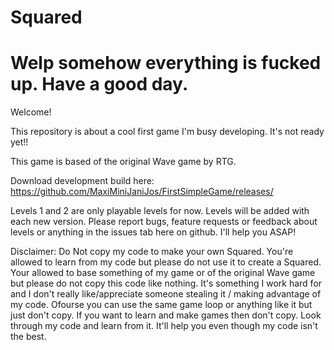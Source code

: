 # Squared
# Welp somehow everything is fucked up. Have a good day.


Welcome!

This repository is about a cool first game I'm busy developing. It's not ready yet!!

This game is based of the original Wave game by RTG.

Download development build here:
https://github.com/MaxiMiniJaniJos/FirstSimpleGame/releases/

Levels 1 and 2 are only playable levels for now. Levels will be added with each new version.
Please report bugs, feature requests or feedback about levels or anything in the issues tab here on github.
I'll help you ASAP!

Disclaimer:
Do Not copy my code to make your own Squared. You're allowed to learn from my code but please do not use it to create a Squared. Your allowed to base something of my game or of the original Wave game but please do not copy this code like nothing. It's something I work hard for and I don't really like/appreciate someone stealing it / making advantage of my code.
Ofourse you can use the same game loop or anything like it but just don't copy. If you want to learn and make games then don't copy. Look through my code and learn from it. It'll help you even though my code isn't the best.

